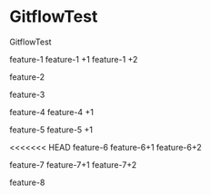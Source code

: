 # GitflowTest
GitflowTest

feature-1
feature-1 +1
feature-1 +2

feature-2

feature-3

feature-4
feature-4 +1

feature-5
feature-5 +1


<<<<<<< HEAD
feature-6
feature-6+1
feature-6+2




feature-7
feature-7+1
feature-7+2

feature-8

